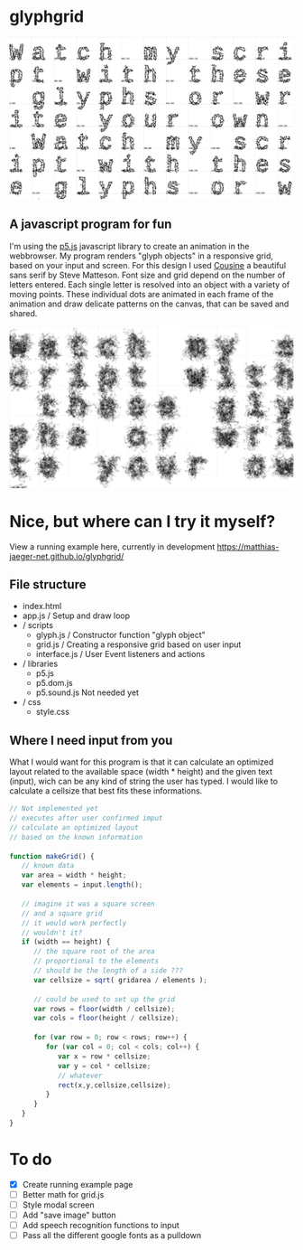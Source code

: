 # glyphgrid 

![glyphgrid](img/342_glyphs_matthias_jaeger.jpg)

## A javascript program for fun
I'm using the [p5.js](https://p5js.org/) javascript library to create an animation in the webbrowser. My program renders "glyph objects" in a responsive grid, based on your input and screen. For this design I used [Cousine](https://fonts.google.com/specimen/Cousine?selection.family=Cousine) a beautiful sans serif by Steve Matteson. Font size and grid depend on the number of letters entered. Each single letter is resolved into an object with a variety of moving points. These individual dots are animated in each frame of the animation and draw delicate patterns on the canvas, that can be saved and shared.

![glyphgrid](img/889_glyphs_matthias_jaeger.jpg)

# Nice, but where can I try it myself?
View a running example here, currently in development
https://matthias-jaeger-net.github.io/glyphgrid/

## File structure 
  - index.html
  - app.js / Setup and draw loop 
  - / scripts       
    - glyph.js / Constructor function "glyph object"
    - grid.js / Creating a responsive grid based on user input
    - interface.js / User Event listeners and actions
  - / libraries
    - p5.js
    - p5.dom.js
    - p5.sound.js       Not needed yet
  - / css              
    - style.css

## Where I need input from you
What I would want for this program is that it can calculate an optimized layout related to the available space (width * height) and the given text (input), wich can be any kind of string the user has typed. I would like to calculate a cellsize that best fits these informations. 

```javascript
// Not implemented yet
// executes after user confirmed imput
// calculate an optimized layout 
// based on the known information
    
function makeGrid() {
   // known data
   var area = width * height;
   var elements = input.length();

   // imagine it was a square screen
   // and a square grid
   // it would work perfectly 
   // wouldn't it?
   if (width == height) {
      // the square root of the area
      // proportional to the elements 
      // should be the length of a side ???
      var cellsize = sqrt( gridarea / elements );

      // could be used to set up the grid
      var rows = floor(width / cellsize);		
      var cols = floor(height / cellsize);

      for (var row = 0; row < rows; row++) {
         for (var col = 0; col < cols; col++) {
            var x = row * cellsize;
            var y = col * cellsize;
            // whatever
            rect(x,y,cellsize,cellsize);
         } 
      }
   }
}
```


# To do
- [x] Create running example page
- [ ] Better math for grid.js
- [ ] Style modal screen
- [ ] Add "save image" button
- [ ] Add speech recognition functions to input
- [ ] Pass all the different google fonts as a pulldown
